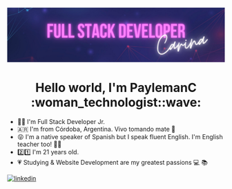 ![Banner](https://github.com/PaylemanC/PaylemanC/blob/main/assets/Banner.png)
<h1 align="center"> Hello world, I'm PaylemanC :woman_technologist::wave: </h1>

* :woman_technologist: I'm Full Stack Developer Jr.
* :argentina: I'm from Córdoba, Argentina. Vivo tomando mate :mate:
* :stuck_out_tongue_closed_eyes: I'm a native speaker of Spanish but I speak fluent English. I'm English teacher too! :woman_teacher:
* :two::one: I'm 21 years old. 
* :heartpulse: Studying & Website Development are my greatest passions :computer:	:books:




[![linkedin](https://img.shields.io/badge/linkedin-0A66C2?style=for-the-badge&logo=linkedin&logoColor=white)](https://www.linkedin.com/in/carina-rocio-payleman/)
<!--
**PaylemanC/PaylemanC** is a ✨ _special_ ✨ repository because its `README.md` (this file) appears on your GitHub profile.

Here are some ideas to get you started:

- 🔭 I’m currently working on ...
- 🌱 I’m currently learning ...
- 👯 I’m looking to collaborate on ...
- 🤔 I’m looking for help with ...
- 💬 Ask me about ...
- 📫 How to reach me: ...
- 😄 Pronouns: ...
- ⚡ Fun fact: ...
-->
